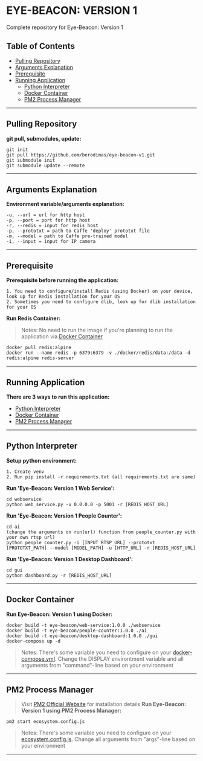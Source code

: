 # EYE-BEACON: VERSION 1

Complete repository for Eye-Beacon: Version 1

## Table of Contents
* [Pulling Repository](#pulling-repository)
* [Arguments Explanation](#arguments-explanation)
* [Prerequisite](#prerequisite)
* [Running Application](#running-application)
    * [Python Interpreter](#python-interpreter)
    * [Docker Container](#docker-container)
    * [PM2 Process Manager](#pm2-process-manager)
---
## Pulling Repository
**git pull, submodules, update:**
```
git init 
git pull https://github.com/berodimas/eye-beacon-v1.git
git submodule init 
git submodule update --remote
```
---
## Arguments Explanation
**Environment variable/arguments explanation:**
```
-u, --url = url for http host
-p, --port = port for http host
-r, --redis = input for redis host
-p, --prototxt = path to Caffe 'deploy' prototxt file
-m, --model = path to Caffe pre-trained model
-i, --input = input for IP camera
```
---
## Prerequisite 
**Prerequisite before running the application:**
```
1. You need to configure/install Redis (using Docker) on your device, look up for Redis installation for your OS
2. Sometimes you need to configure dlib, look up for dlib installation for your OS
```

**Run Redis Container:**
> Notes: No need to run the image if you're planning to run the application via [Docker Container](#docker-container)
```
docker pull redis:alpine
docker run --name redis -p 6379:6379 -v ./docker/redis/data:/data -d redis:alpine redis-server
```
---
## Running Application
**There are 3 ways to run this application:**
* [Python Interpreter](#python-interpreter)
* [Docker Container](#docker-container)
* [PM2 Process Manager](#pm2-process-manager)
---
## Python Interpreter
**Setup python environment:**
```
1. Create venv
2. Run pip install -r requirements.txt (all requirements.txt are same)
```
**Run 'Eye-Beacon: Version 1 Web Service':**
```
cd webservice
python web_service.py -u 0.0.0.0 -p 5001 -r [REDIS_HOST_URL]
```
**Run 'Eye-Beacon: Version 1 People Counter':**
```
cd ai
(change the arguments on run(url) function from people_counter.py with your own rtsp url)
python people_counter.py -i [INPUT_RTSP_URL] --prototxt [PROTOTXT_PATH] --model [MODEL_PATH] -u [HTTP_URL] -r [REDIS_HOST_URL]
```
**Run 'Eye-Beacon: Version 1 Desktop Dashboard':**
```
cd gui
python dashboard.py -r [REDIS_HOST_URL]
```
---
## Docker Container
**Run Eye-Beacon: Version 1 using Docker:**
```
docker build -t eye-beacon/web-service:1.0.0 ./webservice
docker build -t eye-beacon/people-counter:1.0.0 ./ai
docker build -t eye-beacon/desktop-dashboard:1.0.0 ./gui
docker-compose up -d
```
> Notes: There's some variable you need to configure on your [docker-compose.yml](https://github.com/berodimas/eye-beacon-v1/blob/master/docker-compose.yaml). Change the DISPLAY environtment variable and all arguments from "command"-line based on your environment
---
## PM2 Process Manager
> Visit [PM2 Official Website](https://pm2.keymetrics.io/) for installation details
**Run Eye-Beacon: Version 1 using PM2 Process Manager:**
```
pm2 start ecosystem.config.js
```
> Notes: There's some variable you need to configure on your [ecosystem.config.js](https://github.com/berodimas/eye-beacon-v1/blob/master/ecosystem.config.js). Change all arguments from "args"-line based on your environment
---